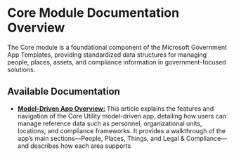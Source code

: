 # Core Module Documentation Overview

The Core module is a foundational component of the Microsoft Government App Templates, providing standardized data structures for managing people, places, assets, and compliance information in government-focused solutions.

## Available Documentation

- [**Model-Driven App Overview:**](model-driven-app.md) 
  This article explains the features and navigation of the Core Utility model-driven app, detailing how users can manage reference data such as personnel, organizational units, locations, and compliance frameworks. It provides a walkthrough of the app’s main sections—People, Places, Things, and Legal & Compliance—and describes how each area supports